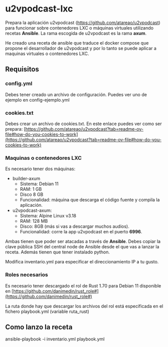 # u2vpodcast-lxc
Prepara la aplicación u2vpodcast (https://github.com/atareao/u2vpodcast) para funcionar sobre contenedores LXC o máquinas virtuales utilizando recetas **Ansible**. La rama escogida de u2vpodcast es la rama **axum**.

He creado una receta de ansible que traduce el docker compose que propone el desarrollador de u2vpodcast y por lo tanto se puede aplicar a maquinas virtuales o contenedores LXC.


## Requisitos

### config.yml
Debes tener creado un archivo de configuración. Puedes ver uno de ejemplo en config-ejemplo.yml

### cookies.txt

Debes crear un archivo de cookies.txt. En este enlace puedes ver como ser prepara: [https://github.com/atareao/u2vpodcast?tab=readme-ov-file#how-do-you-cookies-to-work](https://github.com/atareao/u2vpodcast?tab=readme-ov-file#how-do-you-cookies-to-work)

### Maquinas o contenedores LXC

Es necesario tener dos máquinas: 
 - builder-axum
    - Sistema: Debian 11
    - RAM: 1 GB
    - Disco 8 GB
    - Funcionalidad: máquina que descarga el código fuente y compila la aplicación.
 - u2vpodcast-axum: 
    - Sistema: Alpine Linux v3.18
    - RAM: 128 MB
    - Disco: 8GB (más si vas a descargar muchos audios).
    - Funcionalidad: corre la app u2vpodcast en el puerto **6996**.

Ambas tienen que poder ser atacadas a través de **Ansible**. Debes copiar la clave pública SSH del central node de Ansible desde el que vas a lanzar la receta. Además tienen que tener instalado python.


Modifica inventario.yml para especificar el direccionamiento IP a tu gusto.


### Roles necesarios
Es necesario tener descargado el rol de Rust 1.70 para Debian 11 disponible en [https://github.com/danimedin/rust_role#](https://github.com/danimedin/rust_role#) 

La ruta donde hay que descargar los archivos del rol está especificada en el fichero playbook.yml (variable ruta_rust)


## Como lanzo la receta

ansible-playbook -i inventario.yml playbook.yml